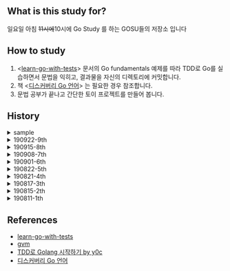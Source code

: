 ## What is this study for?
일요일 아침 ~~11시에~~10시에 Go Study 를 하는 GOSU들의 저장소 입니다

## How to study
1. <[learn-go-with-tests](https://github.com/quii/learn-go-with-tests)> 문서의 Go fundamentals 예제를 따라 TDD로 Go를 실습하면서 문법을 익히고, 결과물을 자신의 디렉토리에 커밋합니다.
2. 책 <[디스커버리 Go 언어](http://www.hanbit.co.kr/store/books/look.php?p_code=B5279497767)> 는 필요한 경우 참조합니다.
3. 문법 공부가 끝나고 간단한 토이 프로젝트를 만들어 봅니다.

## History
<details>
<summary>sample</summary>
  
- nil

</details>

<details>
<summary>190922-9th</summary>
  
- Concurrency
  - 여러개의 웹사이트를 비동기적으로 체크하는 CheckWebsites를 만들면서 고루틴의 기본을 배움
  - 고루틴은 `go`로 선언하고 Go에서 동시성을 다루는 기본 단위이다.
  - 각각의 웹사이트를 체크하는 프로세스를 고루틴으로 실행하기 위해 익명함수를 사용했다.
  - 테스트를 PASS했어도 여러번 돌려보면 랜덤하게 PANIC 에러가 뜨는데, 경합(race)이 발생하기 때문
  - Channel이라는 자료구조를 사용하여 경합을 해결할 수 있다.
  - race 옵션으로 동시성 코드에서 발생할 수 있는 문제를 디버깅 가능하다.
  - Make it work, make it right, make it fast

</details>

<details>
<summary>190915-8th</summary>
  
- Mocking
  - countdown 프로그램을 만들고 timer를 Mocking했다.
  - 문제를 작게 분할하고 동작하는 프로그램을 먼저 만들어라.
  - 코드가 어려워서 테스트하기 어렵다고? 테스트하기 좋게 코드를 짜야 한다.
  - 리팩토링은 코드는 달라도 동작은 같은 것이다.
  - 테스트의 가치와 리팩토링했을 때의 효과를 항상 염두에 둬야 한다.
</details>

<details>
<summary>190908-7th</summary>
  
- Dependency Injection
  - DI 를 사용하면, 테스트 친화적이고 범용적인 함수를 작성할 수 있다
  - 만약 함수의 테스트가 쉽지 않다면, 전역 상태나 의존성에 대해 강하게 묶여 있다는 의미이다
    - 전역 데이터페이스 연결 풀 같은 경우에는 테스트 하기가 쉽지 않은데 (서비스 레이어에서 사용되고 있으므로) 이런 경우에 활용할 수 있다
  - 데이터가 생기고 흘러가는 것에 대한 디커플링이 가능합니다
    - 만약, 함수의 의존성이 너무 많다고 느껴진다면 DI가 올바른 답일 수 있습니다
  - 컨텍스트에 한정되지 않는 범용적인 함수를 작성할 수 있습니다
  - Go Built-In library 를 잘 살펴보는 것이 올바른 함수를 작성하는데에 도움이 될 

</details>

<details>
<summary>190901-6th</summary>
  
- TDD: 8.Maps
  - key-value 형태로 값을 저장할 수 있으며 key를 통해 빠르게 데이터 검색이 가능한 해쉬테이블
  - value 타입은 어떤 타입이든 들어올 수 있지만 key의 타입은 Comparable 타입만 가능하다.
  - 결과 값을 반환할 때 Error객체에 문자열을 담아 반환 할 수 있다.
  - map은 reference 타입이기 때문에 아무리 큰 맵이라도 한번에 복사가 가능하다.
  - map은 절대로 empty하게 초기화 하면 안된다. (make를 사용하거나 {}를 붙여 선언해야한다.)
  - Error는 불변성과 재사용성을 위해 상수로 선언해서 사용하자.
  - map의 delete는 내장 함수를 사용한다. 

</details>

<details>
<summary>190822-5th</summary>
  
- TDD: 7.Pointers & errors
  - call by value vs call by reference: 상태를 바꾸고 싶다면 pointer 사용
  - 미리 다양한 Error 타입을 만들어 두고 사용할 수 있다
  - Error를 체크만 하지 말고 처리하자
  - 포인터만 nil을 가질 수 있으며, C처럼 이중 포인터 사용 가능(속도 최적화시)
  - `_`([blank identifier](https://golang.org/doc/effective_go.html#blank))는 관습적으로 선언은 하지만 사용하지 않을 변수를 말한다. lint에서도 미사용에 대해 잡지 않음
  
</details>

<details>
<summary>190821-4th</summary>
  
- TDD: 6. Structs, methods & interfaces (2/2)
  - byte to uint64 어쩐지 타입캐스팅 (갑분C)
  - go polymorphism, encapsulation, pointer 조금씩 다룸
  
</details>

<details>
<summary>190817-3th</summary>
  
- TDD: 6. Structs, methods & interfaces (1/2)
  - go struct, methods
  - go 에는 (명시적인) 메소드가 없으며, struct 는 여러 형태의 필드의 묶음일 뿐이다
  - go struct 의 생성 방법은 여러가지가 있다. `new`, `literal struct` ...
  - go interface 를 진행하려가다가 공부를 더 하고 진행하는 방향으로 후퇴
- 다음 시간까지 숙제: struct, methods, interfaces 각자 정리해서 push (++ codekata 할 수 있으면 추가)

</details>

<details>
<summary>190815-2th</summary>
  
- TDD: 3. Integers / 4. Iteration / 5. Arrays and slices
  - go Benchmark, Test coverage
  - go doc -> 아직 모듈에서는 제공하지 않음
  - reflect.DeepEqual 제공 (but not type-safety)
- 다음 시간까지 숙제: Min, Max, Sort(bubble부터 quick까지 아무거나) 함수 만들기

</details>

<details>
<summary>190811-1th</summary>
  
- TDD: 0. Install / 1. Hello, world
  - GVM으로 Go 설치 (먼저 1.4 설치 후 1.12.7버전 사용)
  - [gvm이용하여 go설치하기](https://select995.netlify.com/go/module/gvm)
- 다음 시간까지 숙제: TDD로 간단한 사칙연산 계산기 만들기

</details>

## References
- [learn-go-with-tests](https://github.com/quii/learn-go-with-tests)
- [gvm](https://github.com/moovweb/gvm)
- [TDD로 Golang 시작하기 by y0c](https://y0c.github.io/2019/08/11/beginning-go/)
- [디스커버리 Go 언어](http://www.hanbit.co.kr/store/books/look.php?p_code=B5279497767)
